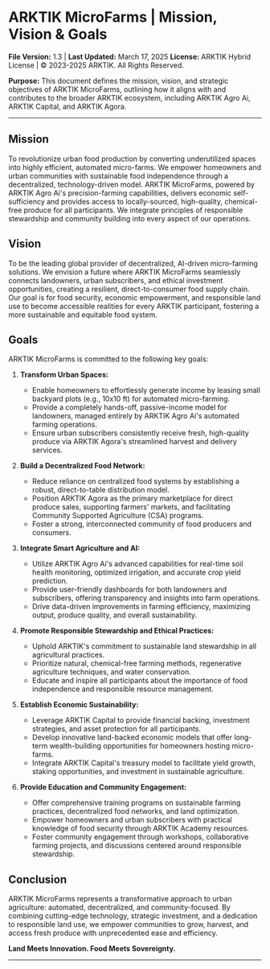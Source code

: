 # ARKTIK MicroFarms | Mission, Vision & Goals

**File Version:** 1.3 | **Last Updated:** March 17, 2025
**License:** ARKTIK Hybrid License | © 2023-2025 ARKTIK. All Rights Reserved.  

**Purpose:** This document defines the mission, vision, and strategic objectives of ARKTIK MicroFarms, outlining how it aligns with and contributes to the broader ARKTIK ecosystem, including ARKTIK Agro Ai, ARKTIK Capital, and ARKTIK Agora.

---

## Mission

To revolutionize urban food production by converting underutilized spaces into highly efficient, automated micro-farms.  We empower homeowners and urban communities with sustainable food independence through a decentralized, technology-driven model.  ARKTIK MicroFarms, powered by ARKTIK Agro Ai's precision-farming capabilities, delivers economic self-sufficiency and provides access to locally-sourced, high-quality, chemical-free produce for all participants. We integrate principles of responsible stewardship and community building into every aspect of our operations.

## Vision

To be the leading global provider of decentralized, AI-driven micro-farming solutions. We envision a future where ARKTIK MicroFarms seamlessly connects landowners, urban subscribers, and ethical investment opportunities, creating a resilient, direct-to-consumer food supply chain.  Our goal is for food security, economic empowerment, and responsible land use to become accessible realities for every ARKTIK participant, fostering a more sustainable and equitable food system.

## Goals

ARKTIK MicroFarms is committed to the following key goals:

1.  **Transform Urban Spaces:**
    *   Enable homeowners to effortlessly generate income by leasing small backyard plots (e.g., 10x10 ft) for automated micro-farming.
    *   Provide a completely hands-off, passive-income model for landowners, managed entirely by ARKTIK Agro Ai's automated farming operations.
    *   Ensure urban subscribers consistently receive fresh, high-quality produce via ARKTIK Agora's streamlined harvest and delivery services.

2.  **Build a Decentralized Food Network:**
    *   Reduce reliance on centralized food systems by establishing a robust, direct-to-table distribution model.
    *   Position ARKTIK Agora as the primary marketplace for direct produce sales, supporting farmers' markets, and facilitating Community Supported Agriculture (CSA) programs.
    * Foster a strong, interconnected community of food producers and consumers.

3.  **Integrate Smart Agriculture and AI:**
    *   Utilize ARKTIK Agro Ai's advanced capabilities for real-time soil health monitoring, optimized irrigation, and accurate crop yield prediction.
    *   Provide user-friendly dashboards for both landowners and subscribers, offering transparency and insights into farm operations.
    *   Drive data-driven improvements in farming efficiency, maximizing output, produce quality, and overall sustainability.

4.  **Promote Responsible Stewardship and Ethical Practices:**
    *   Uphold ARKTIK's commitment to sustainable land stewardship in all agricultural practices.
    *   Prioritize natural, chemical-free farming methods, regenerative agriculture techniques, and water conservation.
    *   Educate and inspire all participants about the importance of food independence and responsible resource management.

5.  **Establish Economic Sustainability:**
    *   Leverage ARKTIK Capital to provide financial backing, investment strategies, and asset protection for all participants.
    *   Develop innovative land-backed economic models that offer long-term wealth-building opportunities for homeowners hosting micro-farms.
    *   Integrate ARKTIK Capital's treasury model to facilitate yield growth, staking opportunities, and investment in sustainable agriculture.

6.  **Provide Education and Community Engagement:**
    *   Offer comprehensive training programs on sustainable farming practices, decentralized food networks, and land optimization.
    *   Empower homeowners and urban subscribers with practical knowledge of food security through ARKTIK Academy resources.
    *   Foster community engagement through workshops, collaborative farming projects, and discussions centered around responsible stewardship.

## Conclusion

ARKTIK MicroFarms represents a transformative approach to urban agriculture: automated, decentralized, and community-focused. By combining cutting-edge technology, strategic investment, and a dedication to responsible land use, we empower communities to grow, harvest, and access fresh produce with unprecedented ease and efficiency.

**Land Meets Innovation. Food Meets Sovereignty.**

---
